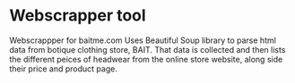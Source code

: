 # Webscrapper tool
Webscrappper for baitme.com
Uses Beautiful Soup library to parse html data from botique clothing store, BAIT. That data is collected and then lists the different peices of headwear from the
online store website, along side their price and product page.

